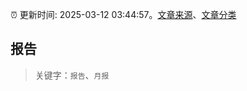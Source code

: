 :alarm_clock: 更新时间: 2025-03-12 03:44:57。[文章来源](/README.md)、[文章分类](/TAGS.md)

## 报告


> 关键字：`报告`、`月报`



